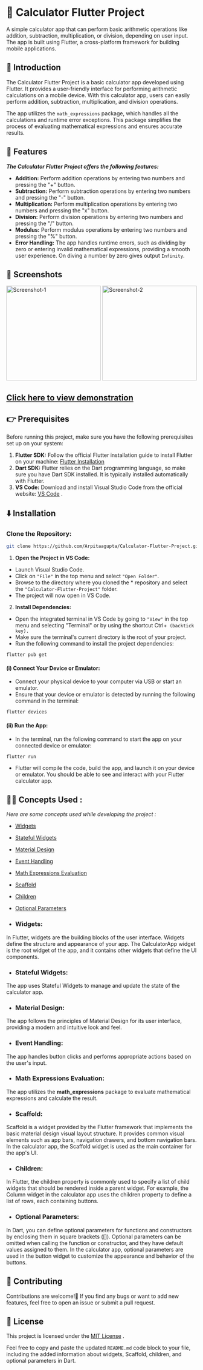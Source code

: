 # 🔢 Calculator Flutter Project

A simple calculator app that can perform basic arithmetic operations like addition, subtraction, multiplication, or division, depending on user input. The app is built using Flutter, a cross-platform framework for building mobile applications.

## 🌟 Introduction 
The Calculator Flutter Project is a basic calculator app developed using Flutter. It provides a user-friendly interface for performing arithmetic calculations on a mobile device. With this calculator app, users can easily perform addition, subtraction, multiplication, and division operations.

The app utilizes the `math_expressions` package, which handles all the calculations and runtime error exceptions. This package simplifies the process of evaluating mathematical expressions and ensures accurate results.


## 📌 Features

**_The Calculator Flutter Project offers the following features:_**

- **Addition:** Perform addition operations by entering two numbers and pressing the "+" button.
- **Subtraction:** Perform subtraction operations by entering two numbers and pressing the "-" button.
- **Multiplication:** Perform multiplication operations by entering two numbers and pressing the "x" button.
- **Division:** Perform division operations by entering two numbers and pressing the "/" button.
- **Modulus:** Perform modulus operations by entering two numbers and pressing the "%" button.
- **Error Handling:** The app handles runtime errors, such as dividing by zero or entering invalid mathematical expressions, providing a smooth user experience. On diving a number by zero gives output `Infinity`.


## 📸 Screenshots

<img src="Screenshots/Screenshot-1.png" width="250" alt="Screenshot-1">
<img src="Screenshots/Screenshot-2.png" width="250" alt="Screenshot-2">


## [Click here to view demonstration](https://drive.google.com/file/d/1uV5mH-H5HYJt4ue3UEp9UZIWoq0uDvAY/view?usp=sharing)


## 👉 Prerequisites

Before running this project, make sure you have the following prerequisites set up on your system:
1. **Flutter SDK:** Follow the official Flutter installation guide to install Flutter on your machine: [Flutter Installation](https://flutter.dev/docs/get-started/install)
2. **Dart SDK:** Flutter relies on the Dart programming language, so make sure you have Dart SDK installed. It is typically installed automatically with Flutter.
3. **VS Code:** Download and install Visual Studio Code from the official website: [VS Code](https://code.visualstudio.com/) .

## ⬇️ Installation

### Clone the Repository:

```bash
git clone https://github.com/Arpitaagupta/Calculator-Flutter-Project.git
```


1.  **Open the Project in VS Code:**

* Launch Visual Studio Code.
* Click on `"File"` in the top menu and select `"Open Folder"`.
* Browse to the directory where you cloned the * repository and select the `"Calculator-Flutter-Project"` folder.
* The project will now open in VS Code.

2. **Install Dependencies:**

* Open the integrated terminal in VS Code by going to `"View"` in the top menu and selecting "Terminal" or by using the shortcut Ctrl+`` (backtick key).``
* Make sure the terminal's current directory is the root of your project.
* Run the following command to install the project dependencies:
```
flutter pub get
```

#### (i) Connect Your Device or Emulator:
* Connect your physical device to your computer via USB or start an emulator.
* Ensure that your device or emulator is detected by running the following command in the terminal:
``` 
flutter devices
```

#### (ii) Run the App:
* In the terminal, run the following command to start the app on your connected device or emulator:
```
flutter run
```
* Flutter will compile the code, build the app, and launch it on your device or emulator. You should be able to see and interact with your Flutter calculator app.


## 💁‍♀️ Concepts Used :
_Here are some concepts used while developing the project :_

* [Widgets](#widgets)
* [Stateful Widgets](#stateful-widgets)
* [Material Design](#material-design)
* [Event Handling](#event-handling)
* [Math Expressions Evaluation](#math-expressions-evaluation)
* [Scaffold](#scaffold)
* [Children](#children)
* [Optional Parameters](#optional-parameters)

* ### Widgets:
 In Flutter, widgets are the building blocks of the user interface. Widgets define the structure and appearance of your app. The CalculatorApp widget is the root widget of the app, and it contains other widgets that define the UI components.

* ### Stateful Widgets:
 The app uses Stateful Widgets to manage and update the state of the calculator app.

* ### Material Design: 
The app follows the principles of Material Design for its user interface, providing a modern and intuitive look and feel.

* ### Event Handling:
The app handles button clicks and performs appropriate actions based on the user's input.

* ### Math Expressions Evaluation:
The app utilizes the **math_expressions** package to evaluate mathematical expressions and calculate the result.

* ### Scaffold:
Scaffold is a widget provided by the Flutter framework that implements the basic material design visual layout structure. It provides common visual elements such as app bars, navigation drawers, and bottom navigation bars. In the calculator app, the Scaffold widget is used as the main container for the app's UI.

* ### Children:  
In Flutter, the children property is commonly used to specify a list of child widgets that should be rendered inside a parent widget. For example, the Column widget in the calculator app uses the children property to define a list of rows, each containing buttons.

* ### Optional Parameters: 
In Dart, you can define optional parameters for functions and constructors by enclosing them in square brackets ([]). Optional parameters can be omitted when calling the function or constructor, and they have default values assigned to them. In the calculator app, optional parameters are used in the button widget to customize the appearance and behavior of the buttons.

## 🤝 Contributing
Contributions are welcome!🤗 If you find any bugs or want to add new features, feel free to open an issue or submit a pull request. 


## 🪪 License
This project is licensed under the [MIT License](https://github.com/git/git-scm.com/blob/main/MIT-LICENSE.txt) .

Feel free to copy and paste the updated `README.md` code block to your file, including the added information about widgets, Scaffold, children, and optional parameters in Dart.
